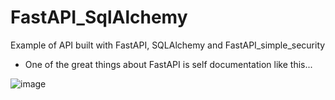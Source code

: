 # FastAPI_SqlAlchemy
 Example of API built with FastAPI, SQLAlchemy and FastAPI_simple_security
 
  - One of the great things about FastAPI is self documentation like this...

![image](https://github.com/Paddy-Wa/FastAPI_SqlAlchemy/assets/5898771/cae1c693-590a-4507-9b08-91751f7f18c3)


